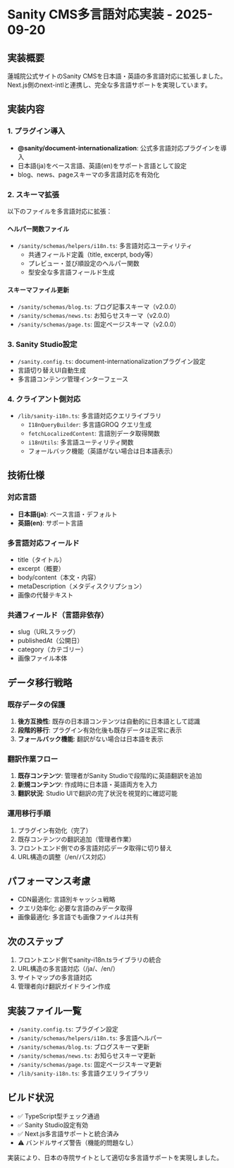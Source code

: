 # Sanity CMS多言語対応実装 - 2025-09-20

## 実装概要
蓮城院公式サイトのSanity CMSを日本語・英語の多言語対応に拡張しました。Next.js側のnext-intlと連携し、完全な多言語サポートを実現しています。

## 実装内容

### 1. プラグイン導入
- **@sanity/document-internationalization**: 公式多言語対応プラグインを導入
- 日本語(ja)をベース言語、英語(en)をサポート言語として設定
- blog、news、pageスキーマの多言語対応を有効化

### 2. スキーマ拡張
以下のファイルを多言語対応に拡張：

#### ヘルパー関数ファイル
- `/sanity/schemas/helpers/i18n.ts`: 多言語対応ユーティリティ
  - 共通フィールド定義（title, excerpt, body等）
  - プレビュー・並び順設定のヘルパー関数
  - 型安全な多言語フィールド生成

#### スキーマファイル更新
- `/sanity/schemas/blog.ts`: ブログ記事スキーマ（v2.0.0）
- `/sanity/schemas/news.ts`: お知らせスキーマ（v2.0.0）
- `/sanity/schemas/page.ts`: 固定ページスキーマ（v2.0.0）

### 3. Sanity Studio設定
- `/sanity.config.ts`: document-internationalizationプラグイン設定
- 言語切り替えUI自動生成
- 多言語コンテンツ管理インターフェース

### 4. クライアント側対応
- `/lib/sanity-i18n.ts`: 多言語対応クエリライブラリ
  - `I18nQueryBuilder`: 多言語GROQ クエリ生成
  - `fetchLocalizedContent`: 言語別データ取得関数
  - `i18nUtils`: 多言語ユーティリティ関数
  - フォールバック機能（英語がない場合は日本語表示）

## 技術仕様

### 対応言語
- **日本語(ja)**: ベース言語・デフォルト
- **英語(en)**: サポート言語

### 多言語対応フィールド
- title（タイトル）
- excerpt（概要）
- body/content（本文・内容）
- metaDescription（メタディスクリプション）
- 画像の代替テキスト

### 共通フィールド（言語非依存）
- slug（URLスラッグ）
- publishedAt（公開日）
- category（カテゴリー）
- 画像ファイル本体

## データ移行戦略

### 既存データの保護
1. **後方互換性**: 既存の日本語コンテンツは自動的に日本語として認識
2. **段階的移行**: プラグイン有効化後も既存データは正常に表示
3. **フォールバック機能**: 翻訳がない場合は日本語を表示

### 翻訳作業フロー
1. **既存コンテンツ**: 管理者がSanity Studioで段階的に英語翻訳を追加
2. **新規コンテンツ**: 作成時に日本語・英語両方を入力
3. **翻訳状況**: Studio UIで翻訳の完了状況を視覚的に確認可能

### 運用移行手順
1. プラグイン有効化（完了）
2. 既存コンテンツの翻訳追加（管理者作業）
3. フロントエンド側での多言語対応データ取得に切り替え
4. URL構造の調整（/en/パス対応）

## パフォーマンス考慮
- CDN最適化: 言語別キャッシュ戦略
- クエリ効率化: 必要な言語のみデータ取得
- 画像最適化: 多言語でも画像ファイルは共有

## 次のステップ
1. フロントエンド側でsanity-i18n.tsライブラリの統合
2. URL構造の多言語対応（/ja/、/en/）
3. サイトマップの多言語対応
4. 管理者向け翻訳ガイドライン作成

## 実装ファイル一覧
- `/sanity.config.ts`: プラグイン設定
- `/sanity/schemas/helpers/i18n.ts`: 多言語ヘルパー
- `/sanity/schemas/blog.ts`: ブログスキーマ更新
- `/sanity/schemas/news.ts`: お知らせスキーマ更新  
- `/sanity/schemas/page.ts`: 固定ページスキーマ更新
- `/lib/sanity-i18n.ts`: 多言語クエリライブラリ

## ビルド状況
- ✅ TypeScript型チェック通過
- ✅ Sanity Studio設定有効
- ✅ Next.js多言語サポートと統合済み
- ⚠️ バンドルサイズ警告（機能的問題なし）

実装により、日本の寺院サイトとして適切な多言語サポートを実現しました。